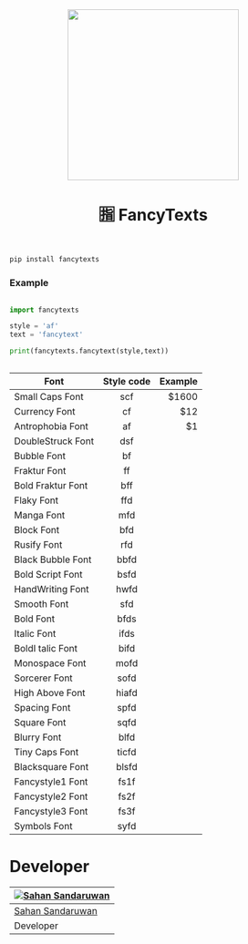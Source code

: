 

<div align="center">
  <img src="https://sandaruwan-img-host.pages.dev/Fancy-Texts.png" width="300" height="300">

  <h1>🈯 FancyTexts</h1>
</div>

#

```python

pip install fancytexts

```

### Example

```python 

import fancytexts

style = 'af'
text = 'fancytext'

print(fancytexts.fancytext(style,text))



```



| Font  |    Style code  |  Example|
|----------|:-------------:|------:|
| Small Caps Font|  scf | $1600 |
|Currency Font |    cf   |   $12 |
|Antrophobia Font | af |    $1 |
|DoubleStruck Font|dsf|
|Bubble Font|bf|
|Fraktur Font|ff|
|Bold Fraktur Font|bff|
|Flaky Font|ffd|
|Manga Font|mfd|
|Block Font|bfd|
|Rusify Font|rfd|
|Black Bubble Font|bbfd|
|Bold Script Font|bsfd|
|HandWriting Font|hwfd|
|Smooth Font|sfd|
|Bold Font|bfds|
|Italic Font|ifds|
|BoldI talic Font|bifd|
|Monospace Font|mofd|
|Sorcerer Font|sofd|
|High Above Font|hiafd|
|Spacing Font|spfd|
|Square Font|sqfd|
|Blurry Font|blfd|
|Tiny Caps Font|ticfd|
|Blacksquare Font|blsfd|
|Fancystyle1 Font|fs1f|
|Fancystyle2 Font|fs2f|
|Fancystyle3 Font|fs3f|
|Symbols Font|syfd|





# Developer

<div align="center">

| [![Sahan Sandaruwan](https://github.com/sahansandaruwan.png?size=150)](https://github.com/sahansandaruwan) | 
|----
 [Sahan Sandaruwan](https://github.com/sahansandaruwan) |
 Developer |
 
 </div>
